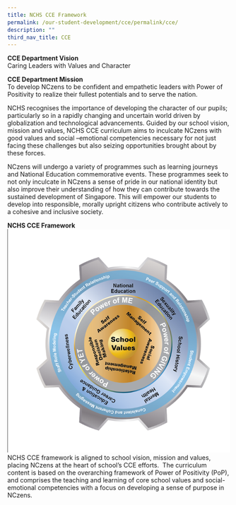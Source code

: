```yaml
---
title: NCHS CCE Framework
permalink: /our-student-development/cce/permalink/cce/
description: ""
third_nav_title: CCE
---
```

**CCE Department Vision**<br>
Caring Leaders with Values and Character
<br>

**CCE Department Mission**<br>
To develop NCzens to be confident and empathetic leaders with Power of Positivity to realize their fullest potentials and to serve the nation.


NCHS recognises the importance of developing the character of our pupils; particularly so in a rapidly changing and uncertain world driven by globalization and technological advancements. Guided by our school vision, mission and values, NCHS CCE curriculum aims to inculcate NCzens with good values and social –emotional competencies necessary for not just facing these challenges but also seizing opportunities brought about by these forces.&nbsp;

NCzens will undergo a variety of programmes such as learning journeys and National Education commemorative events. These programmes seek to not only inculcate in NCzens a sense of pride in our national identity but also improve their understanding of how they can contribute towards the sustained development of Singapore. This will empower our students to develop into responsible, morally upright citizens who contribute actively to a cohesive and inclusive society.



**NCHS CCE Framework**  
![](/images/framework%20cce.png)
NCHS CCE framework is aligned to school vision, mission and values, placing NCzens at the heart of school’s CCE efforts.&nbsp; The curriculum content is based on the overarching framework of Power of Positivity (PoP), and comprises the teaching and learning of core school values and social-emotional competencies with a focus on developing a sense of purpose in NCzens.
